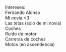 Intereses: <br>
Fernando Alonso <br>
Mi novia <3 <br>
Las tetas (solo de mi novia) <br>
Coches <br>
Ruido de motor <br>
Carreras de coches <br>
Motos (en ascendencia)
